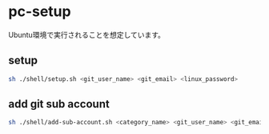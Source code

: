 # pc-setup

Ubuntu環境で実行されることを想定しています。

## setup

```sh
sh ./shell/setup.sh <git_user_name> <git_email> <linux_password>
```

## add git sub account

```sh
sh ./shell/add-sub-account.sh <category_name> <git_user_name> <git_email>
```